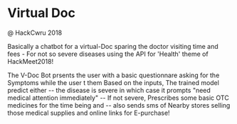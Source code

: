 # Virtual Doc 
@ HackCwru 2018 

Basically a chatbot for a virtual-Doc sparing the doctor visiting time and fees - For not so severe diseases using the API for 'Health' theme of HackMeet2018!

The V-Doc Bot prsents the user with a basic questionnare asking for the Symptoms while the user t them 
Based on the inputs, The trained model predict either 
 -- the disease is severe in which case it prompts "need medical attention immediately" 
 -- If not severe, Prescribes some basic OTC medicines for the time being and 
 -- also sends sms of Nearby stores selling those medical supplies and online links for E-purchase!
